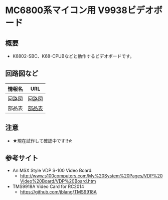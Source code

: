 # MC6800系マイコン用 V9938ビデオボード

## 概要
* K6802-SBC、K68-CPUBなどと動作するビデオボードです。

## 回路図など

|情報名|URL|
|---|---|
|回路図|[回路図](https://github.com/kuninet/K68-V9938/blob/main/image/K68-V9938.pdf)|
|部品表|[部品表](https://github.com/kuninet/K68-V9938/blob/main/KiCad/K68-V9938.csv)|

## 注意
* ★現在試作して確認中です!!☆

## 参考サイト
* An MSX Style VDP S-100 Video Board.  
  * http://www.s100computers.com/My%20System%20Pages/VDP%20Video%20Board/VDP%20Board.htm
* TMS9918A Video Card for RC2014
  * https://github.com/jblang/TMS9918A